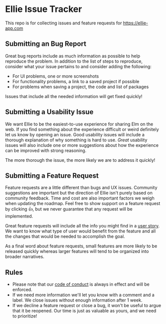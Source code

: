 # Ellie Issue Tracker

This repo is for collecting issues and feature requests for https://ellie-app.com

## Submitting an Bug Report

Great bug reports include as much information as possible to help reproduce the problem. 
In addition to the list of steps to reproduce, consider what your issue pertains to
and consider adding the following:

- For UI problems, one or more screenshots
- For functionality problems, a link to a saved project if possible
- For problems when saving a project, the code and list of packages

Issues that include all the needed information will get fixed quickly!

## Submitting a Usability Issue

We want Ellie to be the easiest-to-use experience for sharing Elm on the web. If you
find something about the experience difficult or weird definitely let us know by
opening an issue. Good usability issues will include a thorough explanation of why
something is hard to use. _Great_ usability issues will also include one or more
suggestions about how the experience can be improved with strong reasoning.

The more thorough the issue, the more likely we are to address it quickly!

## Submitting a Feature Request

Feature requests are a little different than bugs and UX issues. Community suggestions
are important but the direction of Ellie isn't purely based on community feedback. Time
and cost are also important factors we weigh when updating the roadmap. Feel free to show
support on a feature request by clicking :+1:, but we never guarantee that any request
will be implemented.

Great feature requests will include all the info you might find in a [user story](https://en.wikipedia.org/wiki/User_story).
We want to know what type of user would benefit from the feature and all the changes
that would be needed to accomplish the goal.

As a final word about feature requests, small features are more likely to be released
quickly whereas larger features will tend to be organized into broader narratives.

## Rules

- Please note that our [code of conduct](CODE_OF_CONDUCT.md) is always in effect and will be enforced.
- If we need more information we'll let you know with a comment and a label. We close issues without enough information after 1 week.
- If we decline a feature request or close a bug, it won't be useful to argue that it be reopened. Our time is just as valuable as yours, and we need to prioritize!
